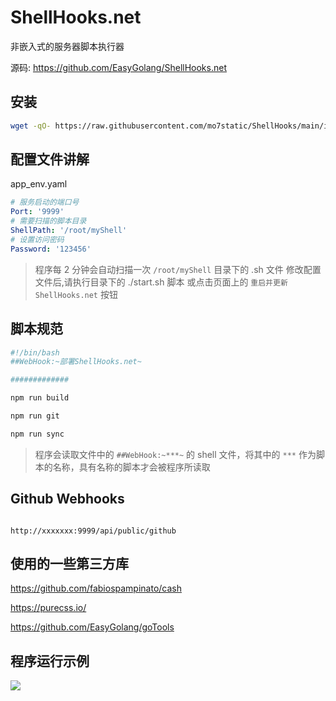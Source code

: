 # ShellHooks.net

非嵌入式的服务器脚本执行器

源码: https://github.com/EasyGolang/ShellHooks.net

## 安装

```bash
wget -qO- https://raw.githubusercontent.com/mo7static/ShellHooks/main/install_shellhook.sh | bash
```

## 配置文件讲解

app_env.yaml

```yaml
# 服务启动的端口号
Port: '9999'
# 需要扫描的脚本目录
ShellPath: '/root/myShell'
# 设置访问密码
Password: '123456'
```

> 程序每 2 分钟会自动扫描一次 `/root/myShell` 目录下的 .sh 文件
> 修改配置文件后,请执行目录下的 ./start.sh 脚本 或点击页面上的 `重启并更新 ShellHooks.net` 按钮

## 脚本规范

```bash
#!/bin/bash
##WebHook:~部署ShellHooks.net~

#############

npm run build

npm run git

npm run sync

```

> 程序会读取文件中的 `##WebHook:~***~` 的 shell 文件，将其中的 `***` 作为脚本的名称，具有名称的脚本才会被程序所读取

## Github Webhooks

```

http://xxxxxxx:9999/api/public/github

```

## 使用的一些第三方库

https://github.com/fabiospampinato/cash

https://purecss.io/

https://github.com/EasyGolang/goTools

## 程序运行示例

![](https://mo7static.github.io/file/ShellHooks_sample.png)
